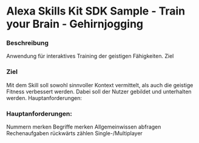 ﻿# Alexa Skills Kit SDK Sample - Train your Brain - Gehirnjogging
### Beschreibung
Anwendung für interaktives Training der geistigen Fähigkeiten.
 Ziel
### Ziel
Mit dem Skill soll sowohl sinnvoller Kontext vermittelt, als auch die geistige Fitness verbessert werden. Dabei soll der Nutzer gebildet und unterhalten werden.
 Hauptanforderungen:
### Hauptanforderungen:
Nummern merken Begriffe merken Allgemeinwissen abfragen Rechenaufgaben rückwärts zählen Single-/Multiplayer